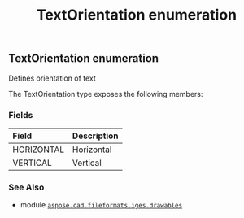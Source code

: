 ﻿---
title: TextOrientation enumeration
second_title: Aspose.CAD for Python via .NET API References
description: 
type: docs
weight: 80
url: /aspose.cad.fileformats.iges.drawables/textorientation/
is_root: false
---

## TextOrientation enumeration

Defines orientation of text



The TextOrientation type exposes the following members:

### Fields
| Field | Description |
| :- | :- |
| HORIZONTAL | Horizontal |
| VERTICAL | Vertical |



### See Also
* module [`aspose.cad.fileformats.iges.drawables`](..)
